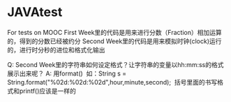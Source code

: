 # JAVAtest
For tests on MOOC
First Week里的代码是用来进行分数（Fraction）相加运算的，得到的分数已经被约分
Second Week里的代码是用来模拟时钟(clock)运行的，进行时分秒的进位和格式化输出

Q: Second Week里的字符串如何设定格式？让字符串的变量以hh:mm:ss的格式展示出来呢？
A: 用format()  如：String s = String.format("%02d:%02d:%02d",hour,minute,second);  括号里面的书写格式和printf()应该是一样的
